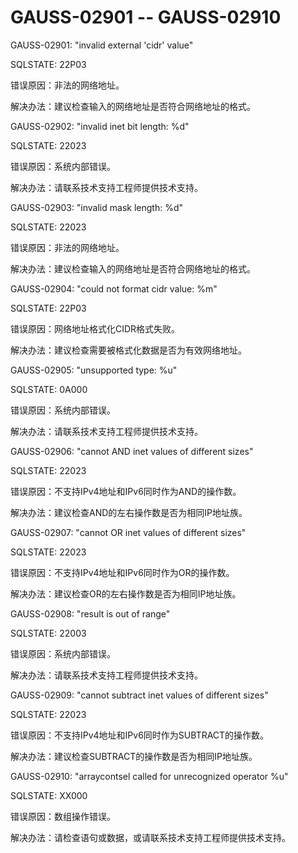 # GAUSS-02901 -- GAUSS-02910<a name="ZH-CN_TOPIC_0302073034"></a>

GAUSS-02901: "invalid external 'cidr' value"

SQLSTATE: 22P03

错误原因：非法的网络地址。

解决办法：建议检查输入的网络地址是否符合网络地址的格式。

GAUSS-02902: "invalid inet bit length: %d"

SQLSTATE: 22023

错误原因：系统内部错误。

解决办法：请联系技术支持工程师提供技术支持。

GAUSS-02903: "invalid mask length: %d"

SQLSTATE: 22023

错误原因：非法的网络地址。

解决办法：建议检查输入的网络地址是否符合网络地址的格式。

GAUSS-02904: "could not format cidr value: %m"

SQLSTATE: 22P03

错误原因：网络地址格式化CIDR格式失败。

解决办法：建议检查需要被格式化数据是否为有效网络地址。

GAUSS-02905: "unsupported type: %u"

SQLSTATE: 0A000

错误原因：系统内部错误。

解决办法：请联系技术支持工程师提供技术支持。

GAUSS-02906: "cannot AND inet values of different sizes"

SQLSTATE: 22023

错误原因：不支持IPv4地址和IPv6同时作为AND的操作数。

解决办法：建议检查AND的左右操作数是否为相同IP地址族。

GAUSS-02907: "cannot OR inet values of different sizes"

SQLSTATE: 22023

错误原因：不支持IPv4地址和IPv6同时作为OR的操作数。

解决办法：建议检查OR的左右操作数是否为相同IP地址族。

GAUSS-02908: "result is out of range"

SQLSTATE: 22003

错误原因：系统内部错误。

解决办法：请联系技术支持工程师提供技术支持。

GAUSS-02909: "cannot subtract inet values of different sizes"

SQLSTATE: 22023

错误原因：不支持IPv4地址和IPv6同时作为SUBTRACT的操作数。

解决办法：建议检查SUBTRACT的操作数是否为相同IP地址族。

GAUSS-02910: "arraycontsel called for unrecognized operator %u"

SQLSTATE: XX000

错误原因：数组操作错误。

解决办法：请检查语句或数据，或请联系技术支持工程师提供技术支持。

